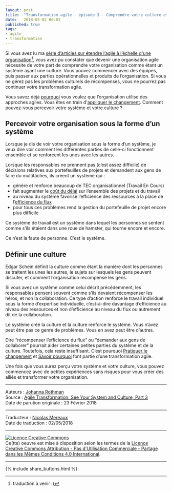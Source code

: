 ```yaml
---
layout: post
title:  "Transformation agile - épisode 3 - Comprendre votre culture et votre système"
date:   2018-05-02 00:01
published: true
tags: 
- agile
- transformation
---
```


Si vous avez lu ma [série d’articles sur étendre l’agile à l’échelle d'une organisation](http://www.jrothman.com/mpd/agile/2017/06/defining-scaling-agile-part-6-creating-the-agile-organization/)[^1], vous avez pu constater que devenir une organisation agile nécessite de votre part de comprendre votre organisation comme étant un système ayant une culture. Vous pouvez commencer avec des équipes, puis passer aux parties opérationnelles et produits de l’organisation. Si vous ne gérez pas les problèmes culturels de récompenses, vous ne pourrez pas continuer votre transformation agile.

Vous savez déjà [pourquoi](http://www.les-traducteurs-agiles.org/2018/04/05/transformation-agile-pourquoi.html) vous voulez que l’organisation utilise des approches agiles. Vous êtes en train d'[appliquer le changement](http://www.les-traducteurs-agiles.org/2018/04/09-transformation-agile-pratiquer-le-changement.html). Comment pouvez-vous percevoir votre système et votre culture ?

## Percevoir votre organisation sous la forme d’un système

Lorsque je dis de voir votre organisation sous la forme d’un système, je veux dire voir comment les différentes parties de celle-ci fonctionnent ensemble et se renforcent les unes avec les autres.

Lorsque les responsables ne prennent pas (c’est assez difficile) de décisions relatives aux portefeuilles de projets et demandent aux gens de faire du multitâches, ils créent un système qui :

* génère et renforce beaucoup de TEC organisationnel (Travail En Cours)
* fait augmenter le [coût du délai](http://www.jrothman.com/mpd/portfolio-management/2014/02/cost-of-delay-multitasking-part-2/) sur l’ensemble des projets et du travail
* au niveau du système favorise l’efficience des ressources à la place de l’[efficience du flux](http://www.jrothman.com/mpd/agile/2015/09/resource-efficiency-vs-flow-efficiency-part-5-how-flow-changes-everything/)
* pour tous ces problèmes rend la gestion du portefeuille de projet encore plus difficile

Ce système de travail est un système dans lequel les personnes se sentent comme s’ils étaient dans une roue de hamster, qui tourne encore et encore.

Ce n’est la faute de personne. C’est le système.

## Définir une culture

Edgar Schein définit la culture comme étant la manière dont les personnes se traitent les unes les autres, le sujets sur lesquels les gens peuvent discuter, et comment l’organisation récompense les gens.

Si vous avez un système comme celui décrit précédemment, les responsables pensent souvent comme s’ils devaient récompenser les héros, et non la collaboration. Ce type d’action renforce le travail individuel sous la forme d’expertise individuelle, c’est-à-dire davantage d’efficience au niveau des ressources et non d’efficience au niveau du flux ou autrement dit de la collaboration.

Le système créé la culture et la culture renforce le système. Vous n’avez peut être pas ce genre de problèmes. Vous en avez peut être d’autres.

Dire “récompenser l’efficience du flux” ou “demander aux gens de collaborer” pourrait aider certaines petites parties du système et de la culture. Toutefois, cela reste insuffisant. C’est pourquoi [Pratiquer le changement](http://www.les-traducteurs-agiles.org/2018/04/09-transformation-agile-pratiquer-le-changement.html) et [Savoir pourquoi](http://www.les-traducteurs-agiles.org/2018/04/05/transformation-agile-pourquoi.html) font partie d’une transformation agile.

Une fois que vous aurez perçu votre système et votre culture, vous pouvez commencez avec de petites expériences sans risques pour vous créer des alliés et transformer votre organisation.


[^1]: traduction à venir :)


---
Auteurs : [Johanna Rothman](https://www.createadaptablelife.com/about)  
Source : [Agile Transformation: See Your System and Culture, Part 3](https://www.jrothman.com/mpd/agile/2018/02/agile-transformation-see-system-culture-part-3/)  
Date de parution originale : 23 Février 2018  

---
Traducteur : [Nicolas Mereaux](http://www.les-traducteurs-agiles.org/traducteurs/)  
Date de traduction : 02/05/2018  

---

<a rel="license" href="http://creativecommons.org/licenses/by-nc-sa/4.0/"><img alt="Licence Creative Commons" style="border-width:0" src="http://i.creativecommons.org/l/by-nc-sa/4.0/88x31.png" /></a><br />Ce(tte) oeuvre est mise à disposition selon les termes de la <a rel="license" href="http://creativecommons.org/licenses/by-nc-sa/4.0/">Licence Creative Commons Attribution - Pas d'Utilisation Commerciale - Partage dans les Mêmes Conditions 4.0 International</a>.

---

{% include share_buttons.html %}


